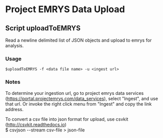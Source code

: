 # Project EMRYS Data Upload

## Script uploadToEMRYS
Read a newline delimited list of JSON objects and upload to emrys for analysis.

### Usage
```
$uploadToEMRYS -f <data file name> -u <ingest url>
```

### Notes
To determine your ingestion url, go to project emrys data services
(https://portal.projectemrys.com/data_services), select "Ingest", and use that url.
Or invoke the right click menu from "Ingest" and copy the link address.

To convert a csv file into json format for upload, use csvkit
    (http://csvkit.readthedocs.io)
</br>$ csvjson --stream csv-file > json-file
